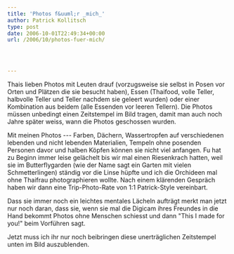 ```yaml
---
title: 'Photos f&uuml;r _mich_'
author: Patrick Kollitsch
type: post
date: 2006-10-01T22:49:34+00:00
url: /2006/10/photos-fuer-mich/




---
```

Thais lieben Photos mit Leuten drauf (vorzugsweise sie selbst in Posen vor Orten und Pl&auml;tzen die sie besucht haben), Essen (Thaifood, volle Teller, halbvolle Teller und Teller nachdem sie geleert wurden) oder einer Kombination aus beidem (alle Essenden vor leeren Tellern). Die Photos m&uuml;ssen unbedingt einen Zeitstempel im Bild tragen, damit man auch noch Jahre sp&auml;ter weiss, wann die Photos geschossen wurden.

Mit meinen Photos --- Farben, D&auml;chern, Wassertropfen auf verschiedenen lebenden und nicht lebenden Materialien, Tempeln ohne posenden Personen davor und halben K&ouml;pfen k&ouml;nnen sie nicht viel anfangen. Fu hat zu Beginn immer leise gel&auml;chelt bis wir mal einen Riesenkrach hatten, weil sie im Butterflygarden (wie der Name sagt ein Garten mit vielen Schmetterlingen) st&auml;ndig vor die Linse h&uuml;pfte und ich die Orchideen mal ohne Thaifrau photographieren wollte. Nach einem kl&auml;renden Gespr&auml;ch haben wir dann eine Trip-Photo-Rate von 1:1 Patrick-Style vereinbart.

Dass sie immer noch ein leichtes mentales L&auml;cheln auftr&auml;gt merkt man jetzt nur noch daran, dass sie, wenn sie mal die Digicam ihres Freundes in die Hand bekommt Photos ohne Menschen schiesst und dann "This I made for you!" beim Vorf&uuml;hren sagt. 

Jetzt muss ich ihr nur noch beibringen diese unertr&auml;glichen Zeitstempel unten im Bild auszublenden.